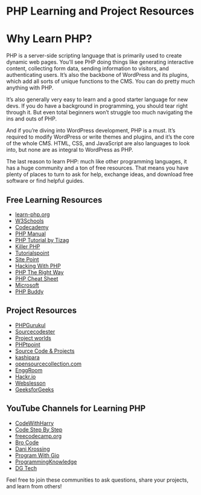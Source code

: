 # PHP Learning and Project Resources

# Why Learn PHP?
PHP is a server-side scripting language that is primarily used to create dynamic web pages. You’ll see PHP doing things like generating interactive content, collecting form data, sending information to visitors, and authenticating users. It’s also the backbone of WordPress and its plugins, which add all sorts of unique functions to the CMS. You can do pretty much anything with PHP.

It’s also generally very easy to learn and a good starter language for new devs. If you do have a background in programming, you should tear right through it. But even total beginners won’t struggle too much navigating the ins and outs of PHP.

And if you’re diving into WordPress development, PHP is a must. It’s required to modify WordPress or write themes and plugins, and it’s the core of the whole CMS. HTML, CSS, and JavaScript are also languages to look into, but none are as integral to WordPress as PHP.

The last reason to learn PHP: much like other programming languages, it has a huge community and a ton of free resources. That means you have plenty of places to turn to ask for help, exchange ideas, and download free software or find helpful guides.

## Free Learning Resources
- [learn-php.org](https://www.learn-php.org/)
- [W3Schools](https://www.w3schools.com/php/)
- [Codecademy](https://www.codecademy.com/learn/paths/php-skill)
- [PHP Manual](https://www.php.net/manual/en/index.php)
- [PHP Tutorial by Tizag](http://tizag.com/phpT/)
- [Killer PHP](https://www.killerphp.com/tutorials/object-oriented-php/)
- [Tutorialspoint](https://www.tutorialspoint.com/php/index.htm)
- [Site Point](https://www.sitepoint.com/php/)
- [Hacking With PHP](http://www.hackingwithphp.com/)
- [PHP The Right Way](https://phptherightway.com/)
- [PHP Cheat Sheet](https://phpcheatsheets.com/)
- [Microsoft](https://learn.microsoft.com/en-us/azure/app-service/quickstart-php?tabs=cli&pivots=platform-linux)
- [PHP Buddy](https://www.phpbuddy.com/)

## Project Resources
- [PHPGurukul](https://phpgurukul.com/php-projects-free-downloads/)
- [Sourcecodester](https://www.sourcecodester.com/php-project)
- [Project worlds](https://projectworlds.in/free-projects/php-projects/)
- [PHPtpoint](https://www.phptpoint.com/projects/)
- [Source Code & Projects](https://code-projects.org/c/languages/project/phpprojects/)
- [kashipara](https://www.kashipara.com/project/projectphp.php)
- [opensourcecollection.com](https://opensourcecollection.com/php-projects)
- [EnggRoom](https://www.enggroom.com/PHP%20Project/Free%20Download%20PHP%20Project.htm)
- [Hackr.io](https://hackr.io/blog/php-projects)
- [Webslesson](https://www.webslesson.info/p/download-php-project-with-source-code.html)
- [GeeksforGeeks](https://www.geeksforgeeks.org/php-projects/)

## YouTube Channels for Learning PHP
- [CodeWithHarry](https://youtube.com/playlist?list=PLu0W_9lII9aikXkRE0WxDt1vozo3hnmtR&si=OjJO8Rieq0tKKHfA)
- [Code Step By Step](https://youtube.com/playlist?list=PL8p2I9GklV44cSOlKzB_0TrzxEgwfvicK&si=oSMCKQ3ODvz3x0r0)
- [freecodecamp.org](https://youtu.be/OK_JCtrrv-c?si=P4xSbbm-jbgmM5WD)
- [Bro Code](https://youtu.be/zZ6vybT1HQs?si=gEqNboAIvvEEk625)
- [Dani Krossing](https://youtube.com/playlist?list=PL0eyrZgxdwhwwQQZA79OzYwl5ewA7HQih&si=VBrOgiJBIwtC69ZM)
- [Program With Gio](https://youtube.com/playlist?list=PLr3d3QYzkw2xabQRUpcZ_IBk9W50M9pe-&si=egUGNzMcGg8gP2r7)
- [ProgrammingKnowledge](https://youtube.com/playlist?list=PLS1QulWo1RIZc4GM_E04HCPEd_xpcaQgg&si=_HYtXPAs_cJZkYbt)
- [DG Tech](https://youtube.com/playlist?list=PLRvH37iEcMFHaXl7OPCZcZrLiIVKKUZ49&si=vewT2L-_-csAa1sg)


Feel free to join these communities to ask questions, share your projects, and learn from others!

